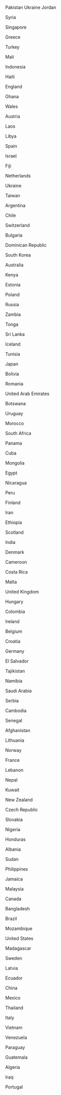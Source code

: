Pakistan
Ukraine
Jordan

Syria

Singapore

Greece

Turkey

Mali

Indonesia

Haiti

England

Ghana

Wales

Austria

Laos

Libya

Spain

Israel

Fiji

Netherlands

Ukraine

Taiwan

Argentina

Chile

Switzerland

Bulgaria

Dominican Republic

South Korea

Australia

Kenya

Estonia

Poland

Russia

Zambia

Tonga

Sri Lanka

Iceland

Tunisia

Japan

Bolivia

Romania

United Arab Emirates

Botswana

Uruguay

Morocco

South Africa

Panama

Cuba

Mongolia

Egypt

Nicaragua

Peru

Finland

Iran

Ethiopia

Scotland

India

Denmark

Cameroon

Costa Rica

Malta

United Kingdom

Hungary

Colombia

Ireland

Belgium

Croatia

Germany

El Salvador

Tajikistan

Namibia

Saudi Arabia

Serbia

Cambodia

Senegal

Afghanistan

Lithuania

Norway

France

Lebanon

Nepal

Kuwait

New Zealand

Czech Republic

Slovakia

Nigeria

Honduras

Albania

Sudan

Philippines

Jamaica

Malaysia

Canada

Bangladesh

Brazil

Mozambique

United States

Madagascar

Sweden

Latvia

Ecuador

China

Mexico

Thailand

Italy

Vietnam

Venezuela

Paraguay

Guatemala

Algeria

Iraq

Portugal